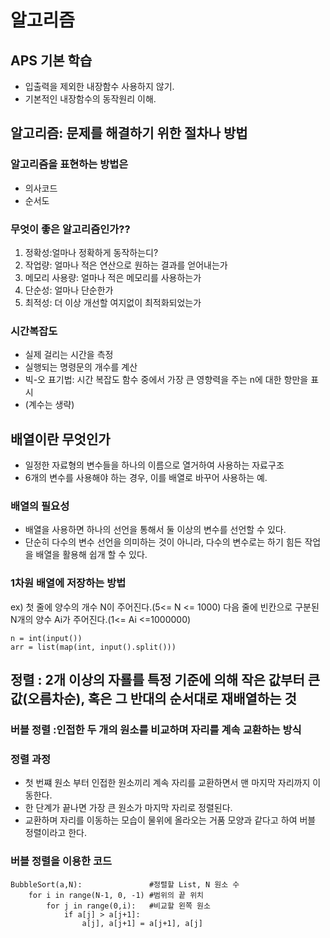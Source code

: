 # 알고리즘

## APS 기본 학습
- 입출력을 제외한 내장함수 사용하지 않기.
- 기본적인 내장함수의 동작원리 이해.

## 알고리즘: 문제를 해결하기 위한 절차나 방법

### 알고리즘을 표현하는 방법은
- 의사코드
- 순서도

### 무엇이 좋은 알고리즘인가??
1. 정확성:얼마나 정확하게 동작하는디?
2. 작업량: 얼마나 적은 연산으로 원하는 결과를 얻어내는가
3. 메모리 사용량: 얼마나 적은 메모리를 사용하는가
4. 단순성: 얼마나 단순한가
5. 최적성: 더 이상 개선할 여지없이 최적화되었는가

### 시간복잡도
- 실제 걸리는 시간을 측정
- 실행되는 명령문의 개수를 계산
- 빅-오 표기법: 시간 복잡도 함수 중에서 가장 큰 영향력을 주는 n에 대한 항만을 표시
- (계수는 생략)

## 배열이란 무엇인가 
- 일정한 자료형의 변수들을 하나의 이름으로 열거하여 사용하는 자료구조
- 6개의 변수를 사용해야 하는 경우, 이를 배열로 바꾸어 사용하는 예.

### 배열의 필요성 
- 배열을 사용하면 하나의 선언을 통해서 둘 이상의 변수를 선언할 수 있다. 
- 단순히 다수의 변수 선언을 의미하는 것이 아니라, 다수의 변수로는 하기 힘든 작업을 배열을 활용해 쉽개 할 수 있다.

### 1차원 배열에 저장하는 방법
ex) 첫 줄에 양수의 개수 N이 주어진다.(5<= N <= 1000)
다음 줄에 빈칸으로 구분된 N개의 양수 Ai가 주어진다.(1<= Ai <=1000000)

~~~
n = int(input())
arr = list(map(int, input().split()))
~~~

## 정렬 : 2개 이상의 자룔를 특정 기준에 의해 작은 값부터 큰 값(오름차순), 혹은 그 반대의 순서대로 재배열하는 것

### 버블 정렬 :인접한 두 개의 원소를 비교하며 자리를 계속 교환하는 방식

### 정렬 과정
- 첫 번쨰 원소 부터 인접한 원소끼리 계속 자리를 교환하면서 맨 마지막 자리까지 이동한다.
- 한 단계가 끝나면 가장 큰 원소가 마지막 자리로 정렬된다.
- 교환하며 자리를 이동하는 모습이 물위에 올라오는 거품 모양과 같다고 하여 버블 정렬이라고 한다.

### 버블 정렬을 이용한 코드
~~~
BubbleSort(a,N):               #정렬할 List, N 원소 수
    for i in range(N-1, 0, -1) #범위의 끝 위치
        for j in range(0,i):   #비교할 왼쪽 원소
            if a[j] > a[j+1]:
                a[j], a[j+1] = a[j+1], a[j]
~~~               